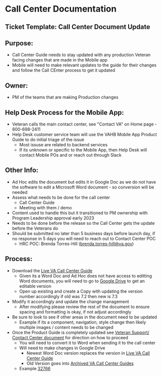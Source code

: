 # Call Center Documentation

## Ticket Template: Call Center Document Update

## Purpose:
 * Call Center Guide needs to stay updated with any production Veteran facing changes that are made in the Mobile app
 * Mobile will need to make relevant updates to the guide for their changes and follow the Call CEnter process to get it updated 

## Owner: 
 * PM of the teams that are making Production changes

## Help Desk Process for the Mobile App: 
* Veteran calls the main contact center, see "Contact VA" on Home page - 800-698-2411
* Help Desk customer service team will use the VAHB Mobile App Product Guide to do initial triage of the issue
   * Most issuse are related to backend services
   * If its unknown or specific to the Mobile App, then Help Desk will contact Mobile POs and or reach out through Slack  

## Other Info:
 * Ad Hoc edits the document but edits it in Google Doc as we do not have the software to edit a Microsoft Word document - so conversion will be needed
 * Assess what needs to be done for the call center
     * Call Center Guide
     * Meeting with them / demo
 * Content used to handle this but it transitioned to PM ownership with Program Leadership approval early 2023
 * Needs to be done before the release so the Call Center gets the update before the Veterans do
 * Should be submitted no later than 5 business days before launch day, if no response in 5 days you will need to reach out to Contact Center POC
    * HRC POC:  Brenda Torres-Hill (brenda.torres-hill@va.gov) 

## Process: 
* Download the [Live VA Call Center Guide](https://github.com/department-of-veterans-affairs/va.gov-team/tree/master/products/va-mobile-app/Teams/QA%20and%20Release/Release%20Management%20/Go%20to%20Market/VA%20Call%20Center%20Process/Live%20VA%20Call%20Center%20Guide)
   * Given its a Word Doc and Ad Hoc does not have access to editting Word documents, you will need to go to [Google Drive](https://drive.google.com/drive/u/0/folders/1CSjxUSTORK8MH7NqffA_1aeaMd4xHqZy) to get an editable version
   * Open up existing and create a Copy with updating the version number accordingly if old was 7.2 then new is 7.3
* Modify it accordingly and update the change management
   * After modifying please review the rest of the document to ensure spacing and formatting is okay, if not adjust accordingly  
* Be sure to look to see if other areas in the document need to be updated
   * Example if its a component, navigation, style change then likely multiple images / content needs to be changed 
* Once the Product Guide is completely updated see [Veteran Support/ Contact Center document](https://github.com/department-of-veterans-affairs/va.gov-team/blob/master/platform/contact-center/request-contact-center-review.md) for direction on how to proceed
   * You will need to convert it to Word when sending it to the call center
   * Will need to make changes in Google Drive
       * Newest Word Doc version replaces the version in [Live VA Call Center Guide](https://github.com/department-of-veterans-affairs/va.gov-team/tree/master/products/va-mobile-app/Teams/QA%20and%20Release/Release%20Management%20/Go%20to%20Market/VA%20Call%20Center%20Process/Live%20VA%20Call%20Center%20Guide)
       * Old Version goes into [Archived VA Call Center Guides](https://github.com/department-of-veterans-affairs/va.gov-team/tree/master/products/va-mobile-app/Teams/QA%20and%20Release/Release%20Management%20/Go%20to%20Market/VA%20Call%20Center%20Process/Archived%20VA%20Call%20Center%20Guides)
   * Example [32766 ](https://github.com/department-of-veterans-affairs/va.gov-team/issues/32766)
